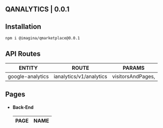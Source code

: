 ## QANALYTICS | 0.0.1

## Installation

`` npm i @imagina/qmarketplace@0.0.1 ``

## API Routes

| ENTITY  | ROUTE |PARAMS|
| ------------- | ------------- |-----------------|
google-analytics| ianalytics/v1/analytics|visitorsAndPages, |

## Pages

- #### Back-End

  | PAGE | NAME |
  | ------------- | ------------- |
